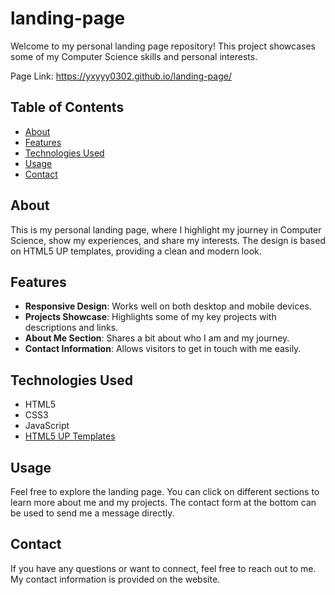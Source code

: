 # landing-page

Welcome to my personal landing page repository! This project showcases some of my Computer Science skills and personal interests.

Page Link: https://yxyyy0302.github.io/landing-page/

## Table of Contents
- [About](#about)
- [Features](#features)
- [Technologies Used](#technologies-used)
- [Usage](#usage)
- [Contact](#contact)

## About
This is my personal landing page, where I highlight my journey in Computer Science, show my experiences, and share my interests. The design is based on HTML5 UP templates, providing a clean and modern look.

## Features
- **Responsive Design**: Works well on both desktop and mobile devices.
- **Projects Showcase**: Highlights some of my key projects with descriptions and links.
- **About Me Section**: Shares a bit about who I am and my journey.
- **Contact Information**: Allows visitors to get in touch with me easily.

## Technologies Used
- HTML5
- CSS3
- JavaScript
- [HTML5 UP Templates](https://html5up.net/)

## Usage
Feel free to explore the landing page. You can click on different sections to learn more about me and my projects. The contact form at the bottom can be used to send me a message directly.

## Contact
If you have any questions or want to connect, feel free to reach out to me. My contact information is provided on the website.

